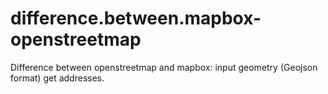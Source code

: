 # difference.between.mapbox-openstreetmap
Difference between openstreetmap and mapbox: input geometry (Geojson format) get addresses.
